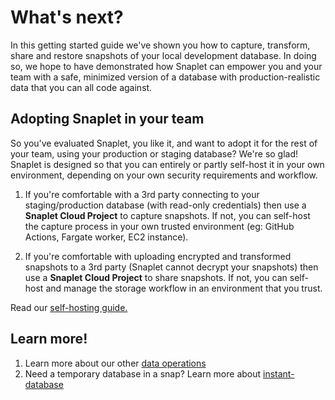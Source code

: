 # What's next?

In this getting started guide we've shown you how to capture, transform, share and restore snapshots of your local development database. In doing so, we hope to have demonstrated how Snaplet can empower you and your team with a safe, minimized version of a database with production-realistic data that you can all code against. 

## Adopting Snaplet in your team

So you've evaluated Snaplet, you like it, and want to adopt it for the rest of your team, using your production or staging database? We're so glad! Snaplet is designed so that you can entirely or partly self-host it in your own environment, depending on your own security requirements and workflow. 

1. If you're comfortable with a 3rd party connecting to your staging/production database (with read-only credentials) then use a **Snaplet Cloud Project** to capture snapshots.
If not, you can self-host the capture process in your own trusted environment (eg: GitHub Actions, Fargate worker, EC2 instance).

2. If you're comfortable with uploading encrypted and transformed snapshots to a 3rd party (Snaplet cannot decrypt your snapshots) then use a **Snaplet Cloud Project** to share snapshots. If not, you can self-host and manage the storage workflow in an environment that you trust.

Read our [self-hosting guide.](/guides/self-hosting/)

## Learn more!

1. Learn more about our other [data operations](/references/data-operations/overview)
2. Need a temporary database in a snap? Learn more about [instant-database](/references/instant-database/)
